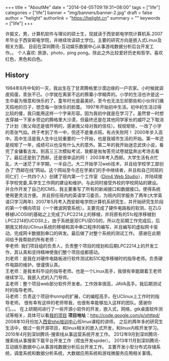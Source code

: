+++
title = "AboutMe"
date = "2014-04-05T09:19:31+08:00"
tags = ["life"]
categories = ["life"]
banner = "img/banners/banner-2.jpg"
draft = false
author = "helight"
authorlink = "https://helight.cn"
summary = ""
keywords = ["life"]
+++

许振文，男，计算机软件与理论的硕士生，现就读于西安邮电学院计算机系.2007年毕业于西安邮电学院，并继续攻读硕士学位。主要的研究方向是嵌入式Linux及相关方面。 目前在深圳腾讯-互动娱乐数据中心从事游戏数据分析后台开发工作。。 个人喜欢: 旅游，photo，ping pong。除此之外比较爱好历史和哲学。喜欢红色，黑色和白色。
<h2 id="h2-history"><a name="History" class="reference-link" href="#"></a><span class="header-link octicon octicon-link"></span>History</h2> 1984年8月中旬的一天，我出生在了甘肃腾格里沙漠边缘的一户农家。小时候就调皮捣蛋，乖张不已。小学就在离家不远的蔡寨小学糊弄的。小学的生活也许是这一生中最为惬意和快乐的了。童年时光是最美好。至今也无法忘却那些和小伙伴们捅天捣地的日子，想念每一张快乐的脸蛋。
 1997年开始初中生活。初中的生活过得比较的傻，我只能用这样一个字来形容。因为我初中就是在学习了。虽然曾一时想去穿越一下家乡旁边的腾格里大沙漠，但最终还是在其他同学家长的威吓之下取消了计划（我父母还是很开明的，感谢我父母对我的信任）。规规矩矩，一改了小学的乖张气焰。终于考到了市一中，但还不是重点班。有点失败阿！
 2000年步入高中。高中生活是我人生中比较重要的一个开始，也是我城市生活的开始。第一年还是规矩了一年，成绩可以也没有什么大的意外。第二年的我开始迷恋武侠小说，看完了金镛看古龙。到高三三次模拟考试，我都是匆匆答完试卷就猛奔出考场去看了。最后还是到了西邮，还是很幸运的阿！
 2003年考入西邮。大学生活有点忙乱，大一迷茫了半学期，一半自己。大二开始学习web技术，并且给学校学工部创办了“西邮在线”网站。这个网站至今还在学弟们的手中继续者，并且和自己同班的同仁们（一共四个人）创建了班内第一个工作室（<a href="http://dim4.cn/">Dim4 Web Studio</a>），并陆续接手学校党委,系学生工作网的建设和维护。与此同时接受外校的学校网站的建设。并合作开发了自己的CMS，我主要重写了所有的新闻接口和数据接口。使得系统使用更灵活方便。 并且担任班内的英语学习委员，为班内同学服务了两年(大学英语只学习两年).
 2007年5月考入西安邮电学院计算机系研究生，并开始研究生阶段的第一个横向项目（一个微波网管系统）。主要完成了硬件电路板的软测，在ZLG移植UCOSII的基础之上完成了LPC2214上的移植，并将原有的51c程序移植到LPC2214的UCOSII上，由于系统是双CPU双OS的，所以在前期工作完成后，后期我又转向UClinux系统的移植和其中串口程序的编写，并且编写的虚拟网卡驱动，完成网卡数据到串口的转发。最后做了对整个系统的测试工作。
 感谢在此期间给予我帮助的所有老师：<br> 李老师: 我们项目组的负责人，负责整个项目的规划和后期LPC2214上的开发工作，其认真和坚持精神使我们整个项目组都感动。<br> 刘老师：是我在对硬件电路板进行软件测试和51C程序移植时的指导老师。负责硬件电路的维护。很谨慎认真。<br> 王老师：是我本科毕设的指导老师。也是一个Linux高手，我很有幸能跟着王老师继续学习。我嵌入式的入门导师。<br> 孟老师：整个项目web部分软件开发者。工作效率很高，JAVA高手。我后期测试时的指导老师。<br> 马老师：负责这个项目中snmp的扩展，C的编程高手。在UClinux上工作时的指导老师。 很有幸有这样的老师带我，也很有幸能够加入这样的团队。感谢你们。。。
 在上研期间进行了一些开源小软件的开发，嵌入式，网络，gtk桌面软件测试等相关，具体可以看<a href="http://zhwen.org./?p=program">我的项目</a> <strong>项目地址：</strong><a href="http://code.google.com/p/xhttpd/">http://code.google.com/p/xhttpd/</a> 2008年10月份加入<a href="http://www.xaphp.net/teacher.php?act=page&id=9">西安php培训中心</a>任linux课程的讲师。 之后的两年多的研究生生活中，做过一些开源项目，和linux相关的嵌入式开发，和linux内核开发学习。<br> 2010年4月到深圳腾讯-搜索线从事运营系统开发工作。 2012年9月到深圳腾讯-搜索线从事搜索下载平台开发工作（爬虫开发spider）。
 2013年11月到深圳腾讯-互动娱乐数据中心从事游戏数据分析后台开发工作。 主要开发小型分布式存储系统，调度系统和数据分析系统，大数据应用系统和游戏微服务应用相关事情。
